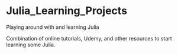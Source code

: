 # Julia_Learning_Projects
Playing around with and learning Julia

Combination of online tutorials, Udemy, and other resources to start learning some Julia.

